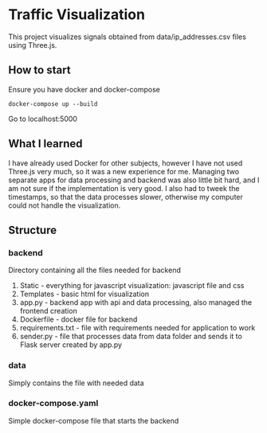 # Traffic Visualization

This project visualizes signals obtained from data/ip_addresses.csv files using Three.js. 

## How to start

Ensure you have docker and docker-compose

```angular2html
docker-compose up --build
```

Go to localhost:5000

## What I learned

I have already used Docker for other subjects, however I have not used Three.js very much, so it was a new experience for me.
Managing two separate apps for data processing and backend was also little bit hard, and I am not sure if the implementation is very good.
I also had to tweek the timestamps, so that the data processes slower, otherwise my computer could not handle the visualization.

## Structure

### backend
Directory containing all the files needed for backend
1. Static - everything for javascript visualization: javascript file and css
2. Templates - basic html for visualization
3. app.py - backend app with api and data processing, also managed the frontend creation
4. Dockerfile - docker file for backend
5. requirements.txt - file with requirements needed for application to work
6. sender.py - file that processes data from data folder and sends it to Flask server created by app.py

### data
Simply contains the file with needed data

### docker-compose.yaml
Simple docker-compose file that starts the backend
